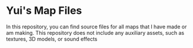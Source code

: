 # Yui's Map Files

In this repository, you can find source files for all maps that I have made or am making. This repository does not include any auxiliary assets, such as textures, 3D models, or sound effects
